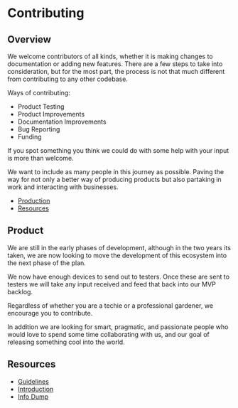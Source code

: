 # Contributing

## Overview

We welcome contributors of all kinds, whether it is making changes to documentation or adding new features. There are a few steps to take into consideration, but for the most part, the process is not that much different from contributing to any other codebase.

Ways of contributing:

 * Product Testing
 * Product Improvements
 * Documentation Improvements
 * Bug Reporting
 * Funding

If you spot something you think we could do with some help with your input is more than welcome.

We want to include as many people in this journey as possible. Paving the way for not only a better way of producing products but also partaking in work and interacting with businesses.

* [Production](#Product)
* [Resources](#Resources)

## Product

We are still in the early phases of development, although in the two years its taken, we are now looking to move the development of this ecosystem into the next phase of the plan.

We now have enough devices to send out to testers. Once these are sent to testers we will take any input received and feed that back into our MVP backlog.

Regardless of whether you are a techie or a professional gardener, we encourage you to contribute.

In addition we are looking for smart, pragmatic, and passionate people who would love to spend some time collaborating with us, and our goal of releasing something cool into the world.

## Resources

* [Guidelines](./guidelines.md)
* [Introduction](./introduction.md)
* [Info Dump](https://miro.com/app/board/o9J_l5TOx9s=/)
